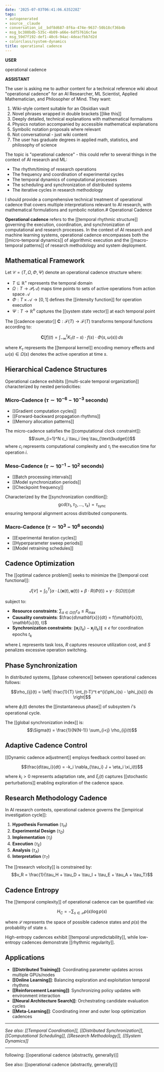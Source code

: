```yaml
---
date: '2025-07-03T06:41:06.635228Z'
tags:
- autogenerated
- source__claude
- conversation_id__bdf8d687-8f6a-474e-9637-50b18cf36b4b
- msg_bc380bdb-535c-4b09-a66e-6df57616cfae
- msg_59d7f192-def1-40c6-94ac-4deacfbb7d2d
- colorclass/system-dynamics
title: operational cadence
---
```


**USER**

operational cadence


**ASSISTANT**

The user is asking me to author content for a technical reference wiki about "operational cadence" for an AI Researcher, ML Scientist, Applied Mathematician, and Philosopher of Mind. They want:

1. Wiki-style content suitable for an Obsidian vault
2. Novel phrases wrapped in double brackets [[like this]]
3. Deeply detailed, technical explanations with mathematical formalisms
4. Physics notation accompanied by accessible mathematical explanations
5. Symbolic notation proposals where relevant
6. Not conversational - just wiki content
7. The user has graduate degrees in applied math, statistics, and philosophy of science

The topic is "operational cadence" - this could refer to several things in the context of AI research and ML:
- The rhythm/timing of research operations
- The frequency and coordination of experimental cycles
- The temporal dynamics of computational processes
- The scheduling and synchronization of distributed systems
- The iterative cycles in research methodology

I should provide a comprehensive technical treatment of operational cadence that covers multiple interpretations relevant to AI research, with mathematical formulations and symbolic notation.# Operational Cadence

**Operational cadence** refers to the [[temporal rhythmic structure]] governing the execution, coordination, and synchronization of computational and research processes. In the context of AI research and machine learning systems, operational cadence encompasses both the [[micro-temporal dynamics]] of algorithmic execution and the [[macro-temporal patterns]] of research methodology and system deployment.

## Mathematical Framework

Let $\mathcal{C} = (T, \Omega, \Phi, \Psi)$ denote an operational cadence structure where:
- $T \subseteq \mathbb{R}^+$ represents the temporal domain
- $\Omega: T \to \mathcal{P}(\mathcal{A})$ maps time points to sets of active operations from action space $\mathcal{A}$
- $\Phi: T \times \mathcal{A} \to [0,1]$ defines the [[intensity function]] for operation execution
- $\Psi: T \to \mathbb{R}^n$ captures the [[system state vector]] at each temporal point

The [[cadence operator]] $\mathbf{C}: \mathcal{F}(T) \to \mathcal{F}(T)$ transforms temporal functions according to:

$$\mathbf{C}[f](t) = \int_{-\infty}^t K_\tau(t-s) \cdot f(s) \cdot \Phi(s, \omega(s)) \, ds$$

where $K_\tau$ represents the [[temporal kernel]] encoding memory effects and $\omega(s) \in \Omega(s)$ denotes the active operation at time $s$.

## Hierarchical Cadence Structures

Operational cadence exhibits [[multi-scale temporal organization]] characterized by nested periodicities:

### Micro-Cadence ($\tau \sim 10^{-6} - 10^{-3}$ seconds)
- [[Gradient computation cycles]]
- [[Forward-backward propagation rhythms]]
- [[Memory allocation patterns]]

The micro-cadence satisfies the [[computational clock constraint]]:
$$\sum_{i=1}^N c_i \tau_i \leq \tau_{\text{budget}}$$
where $c_i$ represents computational complexity and $\tau_i$ the execution time for operation $i$.

### Meso-Cadence ($\tau \sim 10^{-1} - 10^2$ seconds)
- [[Batch processing intervals]]
- [[Model synchronization periods]]
- [[Checkpoint frequency]]

Characterized by the [[synchronization condition]]:
$$\text{gcd}(\tau_1, \tau_2, \ldots, \tau_k) = \tau_{\text{sync}}$$
ensuring temporal alignment across distributed components.

### Macro-Cadence ($\tau \sim 10^3 - 10^6$ seconds)
- [[Experimental iteration cycles]]
- [[Hyperparameter sweep periods]]
- [[Model retraining schedules]]

## Cadence Optimization

The [[optimal cadence problem]] seeks to minimize the [[temporal cost functional]]:

$$J[\mathcal{C}] = \int_0^T \left[ \alpha \cdot L(\mathbf{x}(t), \mathbf{u}(t)) + \beta \cdot R(\Phi(t)) + \gamma \cdot S(\Omega(t)) \right] dt$$

subject to:
- **Resource constraints**: $\sum_{a \in \Omega(t)} r_a \leq R_{\max}$
- **Causality constraints**: $\frac{d\mathbf{x}}{dt} = f(\mathbf{x}(t), \mathbf{u}(t), t)$
- **Synchronization constraints**: $\|\mathbf{x}_i(t_k) - \mathbf{x}_j(t_k)\| \leq \epsilon$ for coordination epochs $t_k$

where $L$ represents task loss, $R$ captures resource utilization cost, and $S$ penalizes excessive operation switching.

## Phase Synchronization

In distributed systems, [[phase coherence]] between operational cadences follows:

$$\rho_{ij}(t) = \left| \frac{1}{T} \int_{t-T}^t e^{i(\phi_i(s) - \phi_j(s))} ds \right|$$

where $\phi_i(t)$ denotes the [[instantaneous phase]] of subsystem $i$'s operational cycle.

The [[global synchronization index]] is:
$$\Sigma(t) = \frac{1}{N(N-1)} \sum_{i<j} \rho_{ij}(t)$$

## Adaptive Cadence Control

[[Dynamic cadence adjustment]] employs feedback control based on:

$$\frac{d\tau_i}{dt} = -k_i \nabla_{\tau_i} J + \eta_i \xi_i(t)$$

where $k_i > 0$ represents adaptation rate, and $\xi_i(t)$ captures [[stochastic perturbations]] enabling exploration of the cadence space.

## Research Methodology Cadence

In AI research contexts, operational cadence governs the [[empirical investigation cycle]]:

1. **Hypothesis Formation** ($\tau_H$)
2. **Experimental Design** ($\tau_D$) 
3. **Implementation** ($\tau_I$)
4. **Execution** ($\tau_E$)
5. **Analysis** ($\tau_A$)
6. **Interpretation** ($\tau_T$)

The [[research velocity]] is constrained by:
$$v_R = \frac{1}{\tau_H + \tau_D + \tau_I + \tau_E + \tau_A + \tau_T}$$

## Cadence Entropy

The [[temporal complexity]] of operational cadence can be quantified via:

$$H_C = -\sum_{s \in \mathcal{S}} p(s) \log p(s)$$

where $\mathcal{S}$ represents the space of possible cadence states and $p(s)$ the probability of state $s$.

High-entropy cadences exhibit [[temporal unpredictability]], while low-entropy cadences demonstrate [[rhythmic regularity]].

## Applications

- **[[Distributed Training]]**: Coordinating parameter updates across multiple GPUs/nodes
- **[[Online Learning]]**: Balancing exploration and exploitation temporal rhythms  
- **[[Reinforcement Learning]]**: Synchronizing policy updates with environment interaction
- **[[Neural Architecture Search]]**: Orchestrating candidate evaluation cycles
- **[[Meta-Learning]]**: Coordinating inner and outer loop optimization cadences

---

*See also: [[Temporal Coordination]], [[Distributed Synchronization]], [[Computational Scheduling]], [[Research Methodology]], [[System Dynamics]]*


---


following: [[operational cadence (abstractly, generally)]]

See also: [[operational cadence (abstractly, generally)]]